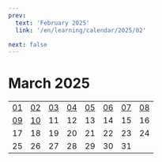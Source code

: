 ```yaml
---
prev:
  text: 'February 2025'
  link: '/en/learning/calendar/2025/02'

next: false
---
```


# March 2025

<table class="calendar">
	<tr>
		<td><a href=/en/learning/prob/2025/03/01>01</a><br><Badge type="tip" text="Def"/></td>
		<td><a href=/en/learning/prob/2025/03/02>02</a><br><Badge type="danger" text="Bid"/></td>
		<td><a href=/en/learning/prob/2025/03/03>03</a><br><Badge type="warning" text="Play"/></td>
		<td><a href=/en/learning/prob/2025/03/04>04</a><br><Badge type="tip" text="Def"/></td>
		<td><a href=/en/learning/prob/2025/03/05>05</a><br><Badge type="danger" text="Bid"/></td>
		<td><a href=/en/learning/prob/2025/03/06>06</a><br><Badge type="warning" text="Play"/></td>
		<td><a href=/en/learning/prob/2025/03/07>07</a><br><Badge type="warning" text="Play"/></td>
		<td><a href=/en/learning/prob/2025/03/08>08</a><br><Badge type="warning" text="Play"/></td>
	</tr>
	<tr>
		<td><a href=/en/learning/prob/2025/03/09>09</a><br><Badge type="danger" text="Bid"/></td>
		<td><a href=/en/learning/prob/2025/03/10>10</a><br><Badge type="warning" text="Play"/></td>
		<td>11</td>
		<td>12</td>
		<td>13</td>
		<td>14</td>
		<td>15</td>
		<td>16</td>
	</tr>
	<tr>
		<td>17</td>
		<td>18</td>
		<td>19</td>
		<td>20</td>
		<td>21</td>
		<td>22</td>
		<td>23</td>
		<td>24</td>
	</tr>
    <tr>
        <td>25</td>
		<td>26</td>
		<td>27</td>
		<td>28</td>
		<td>29</td>
		<td>30</td>
		<td>31</td>
		<td></td>
	</tr>
</table>

<Badge type="info" text="Learning &uarr;"/> [<Badge type="tip" text="Practice ->"/>](/en/practice/calendar/2025/03)